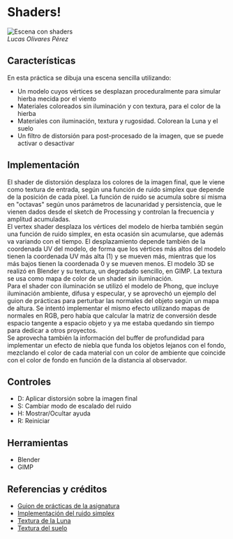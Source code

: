 # Shaders!
![Escena con shaders](https://user-images.githubusercontent.com/47455265/166155946-04cb6fec-7574-4706-a3ce-de8468e7aa57.gif)
<br>*Lucas Olivares Pérez*
## Características
En esta práctica se dibuja una escena sencilla utilizando:
- Un modelo cuyos vértices se desplazan proceduralmente para simular hierba mecida por el viento
- Materiales coloreados sin iluminación y con textura, para el color de la hierba
- Materiales con iluminación, textura y rugosidad. Colorean la Luna y el suelo
- Un filtro de distorsión para post-procesado de la imagen, que se puede activar o desactivar
## Implementación
El shader de distorsión desplaza los colores de la imagen final, que le viene como textura de entrada, según una función de ruido simplex que depende de la posición de cada píxel. La función de ruido se acumula sobre sí misma en "octavas" según unos parámetros de lacunaridad y persistencia, que le vienen dados desde el sketch de Processing y controlan la frecuencia y amplitud acumuladas.
<br>El vertex shader desplaza los vértices del modelo de hierba también según una función de ruido simplex, en esta ocasión sin acumularse, que además va variando con el tiempo. El desplazamiento depende también de la coordenada UV del modelo, de forma que los vértices más altos del modelo tienen la coordenada UV más alta (1) y se mueven más, mientras que los más bajos tienen la coordenada 0 y se mueven menos. El modelo 3D se realizó en Blender y su textura, un degradado sencillo, en GIMP. La textura se usa como mapa de color de un shader sin iluminación.
<br>Para el shader con iluminación se utilizó el modelo de Phong, que incluye iluminación ambiente, difusa y especular, y se aprovechó un ejemplo del guion de prácticas para perturbar las normales del objeto según un mapa de altura. Se intentó implementar el mismo efecto utilizando mapas de normales en RGB, pero había que calcular la matriz de conversión desde espacio tangente a espacio objeto y ya me estaba quedando sin tiempo para dedicar a otros proyectos.
<br>Se aprovecha también la información del buffer de profundidad para implementar un efecto de niebla que funda los objetos lejanos con el fondo, mezclando el color de cada material con un color de ambiente que coincide con el color de fondo en función de la distancia al observador.

## Controles
- D: Aplicar distorsión sobre la imagen final
- S: Cambiar modo de escalado del ruido
- H: Mostrar/Ocultar ayuda
- R: Reiniciar
## Herramientas
- Blender
- GIMP
## Referencias y créditos
- [Guion de prácticas de la asignatura](https://otsedom.github.io/CIU/)
- [Implementación del ruido simplex](https://gist.github.com/patriciogonzalezvivo/670c22f3966e662d2f83)
- [Textura de la Luna](https://richardandersson.net/?p=331)
- [Textura del suelo](https://3dtextures.me/2021/06/12/rock-moss-001/)
